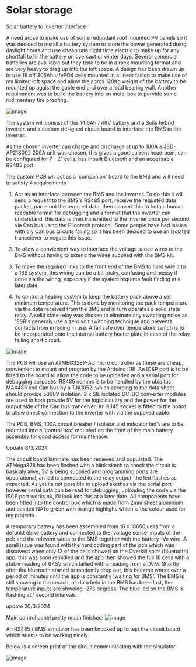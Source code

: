 # Solar storage
Solar battery to inverter interface

A need arose to make use of some redundant roof mounted PV panels so it was decided to install a battery system to store the power generated duing daylight hours and use cheap rate night time electric to make up for any shortfall to fill the battery on overcast or winter days. Several comercial batteries are availiable but they tend to be in a rack mounting format and are very heavy to drag up into the loft space.
A design has been drawn up to use 16 off 305Ah LifePO4 cells mounted in a linear fasion to make use of my limited loft space and allow the aprox 120Kg weight of the battery to be mounted up agaist the gable end and over a load bearing wall. Another requirement was to build the battery into an metal box to porvide some rudimentery fire proofing.

![image](https://github.com/RustyKipper/BoxOfSunshine/assets/160714870/80bfe23f-6e01-4851-a208-60c7ab2e3b75)

The system will consist of this 14.6Ah / 48V battery and a Solis hybrid inverter. and a custom designed circuit board to interface the BMS to the inverter.

As the chosen inverter can charge and discharge at up to 100A a JBD-AP21S002 200A unit was chosen, this gives a good current headroom, can be configured for 7 - 21 cells, has inbuilt Bluetooth and an accessable RS485 port.

The custom PCB will act as a 'companion' board to the BMS and will need to satisfy 4 requirements

1. Act as an interface between the BMS and the inverter.
    To do this it will send a request to the BMS's RS485 port, receive the requsted data packet, parse out the required data, then convert this to both a human readable format for debugging and a format that the inverter can understand,       this data is then transmitted to the inverter once per second via Can bus using the Pilontech protocol. Some people have had issues with diy Can bus circuits failing so it has been decided to use an isolated tranceiever to negate this     issue.

2. To allow a convienient way to interface the voltage sence wires to the BMS without having to extend the wires supplied with the BMS kit.

3. To make the required links to the front end of the BMS to hard wire it to a 16S system, this wiring can be a bit tricky, confusing and messy if done via the wiring, especialy if the system requires fault finding at a later date.
 
4. To control a heating system to keep the battery pack above a set minimum temperature. This is done by monitoring the pack temperature via the data received from the BMS and in turn operates a solid state relay. A solid state relay was       chosen to eliminate any switching noise as 'SSR's generaly use a zero volt switching technique and prevents contacts from erroding in use. A fail safe over temperature switch is to be incorperated onto the internal battery heater          plate in case of the relay failing short circuit.

![image](https://github.com/RustyKipper/BoxOfSunshine/assets/160714870/8fdd459a-3a08-4481-8e2a-692963963aa8)

The PCB will use an ATMEG328P-AU micro controller as these are cheap, convienient to mount and program by the Arduino IDE. An ICSP port is to be fitted to the board to allow the code to be uploaded and a serial port for debugging purposes.
RS485 comms is to be handled by the ubiqitus MAX485 and Can bus by a TJA1052I which acording to the data sheet should provide 5000V isolation. 2 x SIL isolated DC-DC converter modules are used to both provide 5V for the logic cicuitry and the power for the output side of the Can bus tranceiver. An RJ45 socket is fitted to the board to allow direct connection to the inverter with via the supplied cable.

 
The PCB, BMS, 100A circuit breaker / isolator and indicator led's are to be mounted into a 'control box' mounted on the front of the main battery assembly for good access for maintenace.



Update 8/3/2024

The circuit board laminate has been recieved and populated. The ATMega328 has been flashed with a blink skech to check the circuit is basicaly alive, 5V is being supplied and programming ports are opearational, an led is connected to the relay output, the led flashes as expected. As yet its not possible to upload skethes via the serial port however serial data can be read for debugging, uploading the code via the ISCP port works ok, I'll look into this at a later date.
All components have been fitted into the control box which is made from 2mm sheet aluminium and painted NATo green with orange highlighs which is the colour used for my projects.

A temporary battery has been assembled from 16 x 18650 cells from a defunkt ebike battery and connected to the 'voltage sense' inputs of the pcb and the relevent wires to the BMS together with the battery -Ve wire. A small issue was found with the hard coding part of the pcb which was discoverd when only 13 of the cells showed on the Overkill solar (bluetooth) app, this was soon remidied and the app then showed the full 16 cells with a stable reading of 67.5V which tallied with a reading from a DVM.
Shortly after the bluetooth started to randomly drop out, this became worse over a period of minutes until the app is constantly 'waiting for BMS'. The BMS is still showing in the serach, all data held in the BMS has been lost, the temperature inputs are shwoing -273 degress. The blue led on the BMS is flashing at 1 second intervals.

update 20/3/2024

Main control panel pretty much finished:
![image](https://github.com/RustyKipper/BoxOfSunshine/assets/160714870/a5bf5a7c-004c-4efd-84b1-7521f7a99042)

An RS485 / BMS simulator has been knocked up to test the circuit board which seems to be working nicely.

Below is a screen print of the circuit communicating with the simulator:

![image](https://github.com/RustyKipper/BoxOfSunshine/assets/160714870/25764f8c-7513-4db7-b8c3-45b2d03e98da)





